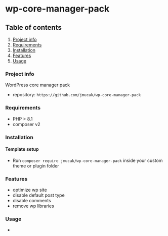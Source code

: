 # wp-core-manager-pack

## Table of contents

1. [Project info](#project-info)
2. [Requirements](#requirements)
3. [Installation](#installation)
4. [Features](#features)
5. [Usage](#usage)

### Project info

WordPress core manager pack

- repository: `https://github.com/jmucak/wp-core-manager-pack`

### Requirements

- PHP > 8.1
- composer v2

### Installation

#### Template setup

- Run `composer require jmucak/wp-core-manager-pack` inside your custom theme or plugin folder

### Features

- optimize wp site
- disable default post type
- disable comments
- remove wp libraries

### Usage

-